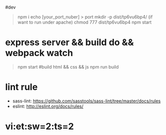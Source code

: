 #dev
> npm i 
> echo [your_port_nuber] > port
> mkdir -p dist/tp6vu6bp4/
> (if want to run under apache) chmod 777 dist/tp6vu6bp4
> npm start
# express server && build do && webpack watch
> npm start
#build html && css && js
> npm run build
# lint rule
- sass-lint: https://github.com/sasstools/sass-lint/tree/master/docs/rules
- eslint: http://eslint.org/docs/rules/
# vi:et:sw=2:ts=2
